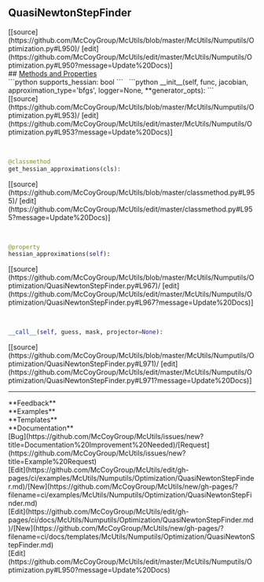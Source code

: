 ## <a id="McUtils.Numputils.Optimization.QuasiNewtonStepFinder">QuasiNewtonStepFinder</a> 

<div class="docs-source-link" markdown="1">
[[source](https://github.com/McCoyGroup/McUtils/blob/master/McUtils/Numputils/Optimization.py#L950)/
[edit](https://github.com/McCoyGroup/McUtils/edit/master/McUtils/Numputils/Optimization.py#L950?message=Update%20Docs)]
</div>









<div class="collapsible-section">
 <div class="collapsible-section collapsible-section-header" markdown="1">
## <a class="collapse-link" data-toggle="collapse" href="#methods" markdown="1"> Methods and Properties</a> <a class="float-right" data-toggle="collapse" href="#methods"><i class="fa fa-chevron-down"></i></a>
 </div>
 <div class="collapsible-section collapsible-section-body collapse show" id="methods" markdown="1">
 ```python
supports_hessian: bool
```
<a id="McUtils.Numputils.Optimization.QuasiNewtonStepFinder.__init__" class="docs-object-method">&nbsp;</a> 
```python
__init__(self, func, jacobian, approximation_type='bfgs', logger=None, **generator_opts): 
```
<div class="docs-source-link" markdown="1">
[[source](https://github.com/McCoyGroup/McUtils/blob/master/McUtils/Numputils/Optimization.py#L953)/
[edit](https://github.com/McCoyGroup/McUtils/edit/master/McUtils/Numputils/Optimization.py#L953?message=Update%20Docs)]
</div>


<a id="McUtils.Numputils.Optimization.QuasiNewtonStepFinder.get_hessian_approximations" class="docs-object-method">&nbsp;</a> 
```python
@classmethod
get_hessian_approximations(cls): 
```
<div class="docs-source-link" markdown="1">
[[source](https://github.com/McCoyGroup/McUtils/blob/master/classmethod.py#L955)/
[edit](https://github.com/McCoyGroup/McUtils/edit/master/classmethod.py#L955?message=Update%20Docs)]
</div>


<a id="McUtils.Numputils.Optimization.QuasiNewtonStepFinder.hessian_approximations" class="docs-object-method">&nbsp;</a> 
```python
@property
hessian_approximations(self): 
```
<div class="docs-source-link" markdown="1">
[[source](https://github.com/McCoyGroup/McUtils/blob/master/McUtils/Numputils/Optimization/QuasiNewtonStepFinder.py#L967)/
[edit](https://github.com/McCoyGroup/McUtils/edit/master/McUtils/Numputils/Optimization/QuasiNewtonStepFinder.py#L967?message=Update%20Docs)]
</div>


<a id="McUtils.Numputils.Optimization.QuasiNewtonStepFinder.__call__" class="docs-object-method">&nbsp;</a> 
```python
__call__(self, guess, mask, projector=None): 
```
<div class="docs-source-link" markdown="1">
[[source](https://github.com/McCoyGroup/McUtils/blob/master/McUtils/Numputils/Optimization/QuasiNewtonStepFinder.py#L971)/
[edit](https://github.com/McCoyGroup/McUtils/edit/master/McUtils/Numputils/Optimization/QuasiNewtonStepFinder.py#L971?message=Update%20Docs)]
</div>
 </div>
</div>












---


<div markdown="1" class="text-secondary">
<div class="container">
  <div class="row">
   <div class="col" markdown="1">
**Feedback**   
</div>
   <div class="col" markdown="1">
**Examples**   
</div>
   <div class="col" markdown="1">
**Templates**   
</div>
   <div class="col" markdown="1">
**Documentation**   
</div>
   <div class="col" markdown="1">
   
</div>
   <div class="col" markdown="1">
   
</div>
   <div class="col" markdown="1">
   
</div>
</div>
  <div class="row">
   <div class="col" markdown="1">
[Bug](https://github.com/McCoyGroup/McUtils/issues/new?title=Documentation%20Improvement%20Needed)/[Request](https://github.com/McCoyGroup/McUtils/issues/new?title=Example%20Request)   
</div>
   <div class="col" markdown="1">
[Edit](https://github.com/McCoyGroup/McUtils/edit/gh-pages/ci/examples/McUtils/Numputils/Optimization/QuasiNewtonStepFinder.md)/[New](https://github.com/McCoyGroup/McUtils/new/gh-pages/?filename=ci/examples/McUtils/Numputils/Optimization/QuasiNewtonStepFinder.md)   
</div>
   <div class="col" markdown="1">
[Edit](https://github.com/McCoyGroup/McUtils/edit/gh-pages/ci/docs/McUtils/Numputils/Optimization/QuasiNewtonStepFinder.md)/[New](https://github.com/McCoyGroup/McUtils/new/gh-pages/?filename=ci/docs/templates/McUtils/Numputils/Optimization/QuasiNewtonStepFinder.md)   
</div>
   <div class="col" markdown="1">
[Edit](https://github.com/McCoyGroup/McUtils/edit/master/McUtils/Numputils/Optimization.py#L950?message=Update%20Docs)   
</div>
   <div class="col" markdown="1">
   
</div>
   <div class="col" markdown="1">
   
</div>
   <div class="col" markdown="1">
   
</div>
</div>
</div>
</div>